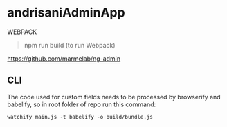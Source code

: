 # andrisaniAdminApp


WEBPACK 

>npm run build
(to run Webpack)


https://github.com/marmelab/ng-admin


CLI
---

The code used for custom fields needs to be processed by browserify and babelify, so in root folder of repo run this command: 

`watchify main.js -t babelify -o build/bundle.js`